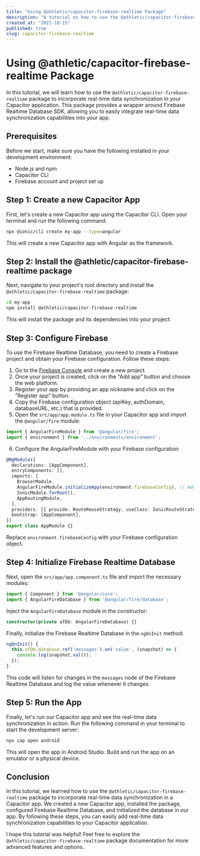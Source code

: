```yaml
---
title: "Using @athletic/capacitor-firebase-realtime Package"
description: "A tutorial on how to use the @athletic/capacitor-firebase-realtime package to incorporate real-time data synchronization in your Capacitor application."
created_at: "2021-10-15"
published: true
slug: capacitor-firebase-realtime
---
```


# Using @athletic/capacitor-firebase-realtime Package

In this tutorial, we will learn how to use the `@athletic/capacitor-firebase-realtime` package to incorporate real-time data synchronization in your Capacitor application. This package provides a wrapper around Firebase Realtime Database SDK, allowing you to easily integrate real-time data synchronization capabilities into your app.

## Prerequisites

Before we start, make sure you have the following installed in your development environment:

- Node.js and npm
- Capacitor CLI
- Firebase account and project set up

## Step 1: Create a new Capacitor App

First, let's create a new Capacitor app using the Capacitor CLI. Open your terminal and run the following command:

```bash
npx @ionic/cli create my-app --type=angular
```

This will create a new Capacitor app with Angular as the framework.

## Step 2: Install the @athletic/capacitor-firebase-realtime package

Next, navigate to your project's root directory and install the `@athletic/capacitor-firebase-realtime` package:

```bash
cd my-app
npm install @athletic/capacitor-firebase-realtime
```

This will install the package and its dependencies into your project.

## Step 3: Configure Firebase

To use the Firebase Realtime Database, you need to create a Firebase project and obtain your Firebase configuration. Follow these steps:

1. Go to the [Firebase Console](https://console.firebase.google.com/) and create a new project.
2. Once your project is created, click on the "Add app" button and choose the web platform.
3. Register your app by providing an app nickname and click on the "Register app" button.
4. Copy the Firebase configuration object (apiKey, authDomain, databaseURL, etc.) that is provided.
5. Open the `src/app/app.module.ts` file in your Capacitor app and import the `@angular/fire` module:

```typescript
import { AngularFireModule } from '@angular/fire';
import { environment } from '../environments/environment';
```

6. Configure the AngularFireModule with your Firebase configuration:

```typescript
@NgModule({
  declarations: [AppComponent],
  entryComponents: [],
  imports: [
    BrowserModule,
    AngularFireModule.initializeApp(environment.firebaseConfig), // Add this line
    IonicModule.forRoot(),
    AppRoutingModule,
  ],
  providers: [{ provide: RouteReuseStrategy, useClass: IonicRouteStrategy }],
  bootstrap: [AppComponent],
})
export class AppModule {}
```

Replace `environment.firebaseConfig` with your Firebase configuration object.

## Step 4: Initialize Firebase Realtime Database

Next, open the `src/app/app.component.ts` file and import the necessary modules:

```typescript
import { Component } from '@angular/core';
import { AngularFireDatabase } from '@angular/fire/database';
```

Inject the `AngularFireDatabase` module in the constructor:

```typescript
constructor(private afDb: AngularFireDatabase) {}
```

Finally, initialize the Firebase Realtime Database in the `ngOnInit` method:

```typescript
ngOnInit() {
  this.afDb.database.ref('messages').on('value', (snapshot) => {
    console.log(snapshot.val());
  });
}
```

This code will listen for changes in the `messages` node of the Firebase Realtime Database and log the value whenever it changes.

## Step 5: Run the App

Finally, let's run our Capacitor app and see the real-time data synchronization in action. Run the following command in your terminal to start the development server:

```bash
npx cap open android
```

This will open the app in Android Studio. Build and run the app on an emulator or a physical device.

## Conclusion

In this tutorial, we learned how to use the `@athletic/capacitor-firebase-realtime` package to incorporate real-time data synchronization in a Capacitor app. We created a new Capacitor app, installed the package, configured Firebase Realtime Database, and initialized the database in our app. By following these steps, you can easily add real-time data synchronization capabilities to your Capacitor application.

I hope this tutorial was helpful! Feel free to explore the `@athletic/capacitor-firebase-realtime` package documentation for more advanced features and options.

